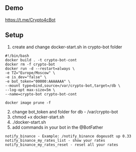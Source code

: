 ## Demo
https://t.me/Crypto4cBot

## Setup
1. create and change docker-start.sh in crypto-bot folder
```
#!/bin/bash
docker build . -t crypto-bot-cont
docker rm -f crypto-bot
docker run -d --restart=always \
-e TZ="Europe/Moscow" \
-e is_dev="false" \
-e bot_token="00000:AAAAAAA" \
--mount type=bind,source=/var/crypto-bot,target=/db \
--log-opt max-size=5m \
--name=crypto-bot crypto-bot-cont

docker image prune -f
```

2. change bot_token and folder for db - /var/crypto-bot
3. chmod +x docker-start.sh
4. ./docker-start.sh
5. add commands in your bot in the @BotFather
```
notify_binance - Example: /notify_binance dogeusdt up 0.33
notify_binance_my_rates_list - show your rates
notify_binance_my_rates_reset - reset all your rates
```